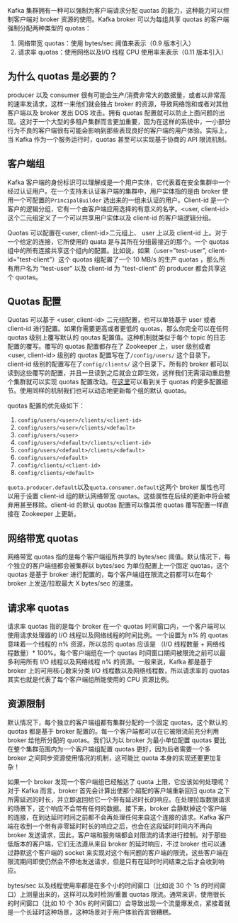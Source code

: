 Kafka 集群拥有一种可以强制为客户端请求分配 quotas 的能力，这种能力可以控制客户端对 broker 资源的使用。Kafka broker 可以为每组共享 quotas 的客户端强制分配两种类型的 quotas：

1. 网络带宽 quotas：使用 bytes/sec 阈值来表示（0.9 版本引入）
2. 请求率 quotas：使用网络以及I/O 线程 CPU 使用率来表示（0.11 版本引入）

## 为什么 quotas 是必要的？

producer 以及 consumer 很有可能会生产/消费非常大的数据量，或者以非常高的速率发请求，这样一来他们就会独占 broker 的资源，导致网络饱和或者对其他客户端以及 broker 发出 DOS 攻击。拥有 quotas 配置就可以防止上面问题的出现。这对于一个大型的多租户集群而言更加重要，因为在这样的系统中，一小部分行为不良的客户端很有可能会影响到那些表现良好的客户端的用户体验。实际上，当 Kafka 作为一个服务运行时，quotas 甚至可以实现基于协商的 API 限流机制。

## 客户端组

Kafka 客户端的身份标识可以理解成是一个用户实体，它代表着在安全集群中一个经过认证用户。在一个支持未认证客户端的集群中，用户实体指的是由 broker 使用一个可配置的`PrincipalBuilder` 选出来的一组未认证的用户。Client-id 是一个客户的逻辑分组，它有一个由客户端应用选择的有意义的名字。<user, client-id>这个二元组定义了一个可以共享用户实体以及 client-id 的客户端逻辑分组。

Quotas 可以配置在<user, client-id>二元组上、 user 上以及 client-id 上。对于一个给定的连接，它所使用的 quata 是与其所在分组最接近的那个。一个 quotas 组中的所有连接共享这个组内的配置。比如说，如果（user="test-user", client-id="test-client"）这个 quotas 组配置了一个 10 MB/s 的生产 quotas ，那么所有用户名为 "test-user" 以及 client-id 为 "test-client" 的 producer 都会共享这个 quotas。

## Quotas 配置

Quotas 可以基于 <user, client-id> 二元组配置，也可以单独基于 user 或者 client-id 进行配置。如果你需要更高或者更低的 quotas，那么你完全可以在任何 quotas 级别上覆写默认的 qoutas 配置值。这种机制就类似于每个 topic 的日志配置的覆写。覆写的 quotas 配置都存在了 Zookeeper 上，user 级别或者 <user, client-id> 级别的 quotas 配置写在了`/config/users/` 这个目录下，client-id 级别的配置写在了`config/clients/` 这个目录下。所有的 broker 都可以读到这些覆写的配置，并且一旦读到之后就会立即生效，这样我们无需滚动重启整个集群就可以实现 quotas 配置改动。在[这里](https://kafka.apache.org/20/documentation.html#quotas)可以看到关于 quotas 的更多配置细节。使用同样的机制我们也可以动态地更新每个组的默认 quotas。

quotas 配置的优先级如下：

1. `config/users/<user>/clients/<client-id>` 
2. `config/users/<user>/clients/<default>` 
3. `config/users/<user>`
4. `config/users/<default>/clients/<client-id>` 
5. `config/users/<default>/clients/<default>` 
6. `config/users/<default>`
7. `config/clients/<client-id>`
8. `config/clients/<default>` 

`quota.producer.default`以及`quota.consumer.default`这两个 broker 属性也可以用于设置 client-id 组的默认网络带宽 quotas。这些属性在后续的更新中将会被弃用甚至移除。client-id 的默认 quotas 配置可以像其他 quotas 覆写配置一样直接在 Zookeeper 上更新。

## 网络带宽 quotas

网络带宽 quotas 指的是每个客户端组所共享的 bytes/sec 阈值。默认情况下，每个独立的客户端组都会被集群以 bytes/sec 为单位配置上一个固定 quotas，这个 quotas 是基于 broker 进行配置的，每个客户端组在限流之前都可以在每个 broker 上发送/拉取最大 X bytes/sec 的速度。

## 请求率 quotas

请求率 quotas 指的是每个 broker 在一个 quotas 时间窗口内，一个客户端可以使用请求处理器的 I/O 线程以及网络线程的时间比例。一个设置为 n% 的 quotas 意味着一个线程的 n% 资源，所以总的 quotas 应该是 （I/O 线程数量 + 网络线程数量）* 100%。每个客户端组在一个 quotas 时间窗口期间被限流之前可以最多利用所有 I/O 线程以及网络线程 n% 的资源。一般来说，Kafka 都是基于 broker 上的可用核心数来分类 I/O 线程数以及网络线程数，所以请求率的 quotas 其实也就是代表了每个客户端组所能使用的 CPU 资源比例。

## 资源限制

默认情况下，每个独立的客户端组都有集群分配的一个固定 quotas，这个默认的 quotas 都是基于 broker 配置的。每一个客户端都可以在它被限流前充分利用 broker 给他所分配的 quotas。我们认为以 broker 为最小单位配置 quotas 要比在整个集群范围内为一个客户端组配置 quotas 更好，因为后者需要一个多 broker 之间同步资源使用情况的机制，这可能比 quota 本身的实现还要更加复杂！

如果一个 broker 发现一个客户端组已经触达了 quota 上限，它应该如何处理呢？对于 Kafka 而言，broker 首先会计算出使那个超配的客户端重新回归 quota 之下所需延迟的时长，并立即返回给它一个带有延迟时长的响应。在处理拉取数据请求的场景下，这个响应不会带有任何的数据。接下来，broker 会静默掉这个客户端的连接，在到达延时时间之前都不会再处理任何来自这个连接的请求。Kafka 客户端在收到一个带有非零延时时长的响应之后，也会在这段延时时间内不再向 broker 发送请求，因此，客户端和服务端都会对限流的请求进行控制。对于那些低版本的客户端，它们无法遵从来自 broker 的延时响应，不过 broker 也可以通过静默这个客户端的 socket 来实现对这个有问题的客户端的限流，这些客户端在限流期间即使仍然会不停地发送请求，但是只有在延时时间结束之后才会收到响应。

bytes/sec 以及线程使用率都是在多个小的时间窗口（比如说 30 个 1s 的时间窗口）上测量出来的，这样可以及时检测/重置 quotas 限流。通常来讲，使用很长的时间窗口（比如 10 个 30s 的时间窗口）会导致出现一个流量爆发点，紧接着就是一个长延时这种场景，这种场景对于用户体验而言很糟糕。